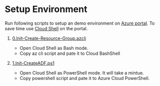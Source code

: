 # Setup Environment

Run following scripts to setup an demo environment on [Azure portal](https://portal.azure.com).
To save time use [Cloud Shell](https://azure.microsoft.com/en-us/features/cloud-shell/) on the portal.

1. [0.Init-Create-Resource-Group.azcli](https://raw.githubusercontent.com/xlegend1024/az-dataprocess-demo/master/0.Init-Resources.azcli)
    - Open Cloud Shell as Bash mode.
    - Copy az cli script and pate it to Cloud BashShell

1. [1.Init-CreateADF.ps1](https://raw.githubusercontent.com/xlegend1024/az-dataprocess-demo/master/1.init-CreateADF.ps1)
    - Open Cloud Shell as PowerShell mode. It will take a mintue.
    - Copy powershell script and pate it to Azure Cloud PowerShell.